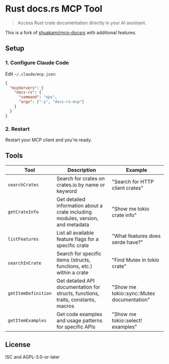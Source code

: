 # Rust docs.rs MCP Tool

> Access Rust crate documentation directly in your AI assistant.

This is a fork of [shuakami/mcp-docsrs](https://github.com/shuakami/mcp-docsrs) with additional features.

## Setup

### 1. Configure Claude Code

Edit `~/.claude/mcp.json`:
```json
{
  "mcpServers": {
    "docs-rs": {
      "command": "npx",
      "args": ["-y", "docs-rs-mcp"]
    }
  }
}
```

### 2. Restart
Restart your MCP client and you're ready.

## Tools

| Tool | Description | Example |
|------|-------------|---------|
| `searchCrates` | Search for crates on crates.io by name or keyword | "Search for HTTP client crates" |
| `getCrateInfo` | Get detailed information about a crate including modules, version, and metadata | "Show me tokio crate info" |
| `listFeatures` | List all available feature flags for a specific crate | "What features does serde have?" |
| `searchInCrate` | Search for specific items (structs, functions, etc.) within a crate | "Find Mutex in tokio crate" |
| `getItemDefinition` | Get detailed API documentation for structs, functions, traits, constants, macros | "Show me tokio::sync::Mutex documentation" |
| `getItemExamples` | Get code examples and usage patterns for specific APIs | "Show me tokio::select! examples" |

## License

ISC and AGPL-3.0-or-later